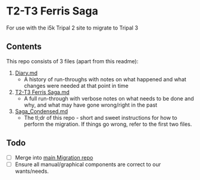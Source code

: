 # T2-T3 Ferris Saga
For use with the i5k Tripal 2 site to migrate to Tripal 3

## Contents
This repo consists of 3 files (apart from this readme):
1. [Diary.md](Diary.md)
    - A history of run-throughs with notes on what happened and what changes were needed at that point in time
2. [T2-T3 Ferris Saga.md](T2-T3%20Ferris%20Saga.md)
    - A full run-through with verbose notes on what needs to be done and why, and what may have gone wrong/right in the past
3. [Saga_Condensed.md](Saga_Condensed.md)
    - The tl;dr of this repo - short and sweet instructions for how to perform the migration. If things go wrong, refer to the first two files.

## Todo
 - [ ] Merge into [main Migration repo](https://github.com/NAL-i5K/T2-to-T3-Upgrade-Guide)
 - [ ] Ensure all manual/graphical components are correct to our wants/needs.